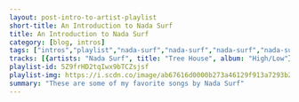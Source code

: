 ```yaml
---
layout: post-intro-to-artist-playlist
short-title: An Introduction to Nada Surf
title: An Introduction to Nada Surf
category: [blog, intros]
tags: ["intros","playlist","nada-surf","nada-surf","nada-surf","nada-surf","nada-surf","nada-surf","nada-surf","nada-surf","nada-surf","nada-surf","nada-surf","nada-surf","nada-surf","nada-surf","nada-surf","nada-surf","nada-surf","nada-surf","nada-surf","nada-surf","nada-surf","nada-surf","nada-surf","nada-surf","nada-surf","nada-surf","nada-surf","nada-surf","nada-surf","nada-surf","nada-surf","nada-surf","nada-surf","nada-surf","nada-surf"]
tracks: [{artists: "Nada Surf", title: "Tree House", album: "High/Low"},{artists: "Nada Surf", title: "Blizzard of ' 77", album: "Let Go"},{artists: "Nada Surf", title: "Blankest Year", album: "The Weight Is A Gift"},{artists: "Nada Surf", title: "Here Goes Something", album: "Lucky"},{artists: "Nada Surf", title: "Looking Through (Acoustic)", album: "The Dulcitone Files"},{artists: "Nada Surf", title: "Let The Fight Do The Fighting", album: "The Stars Are Indifferent To Astronomy"},{artists: "Nada Surf", title: "Are You Lightning?", album: "Lucky"},{artists: "Nada Surf", title: "Neither Heaven Nor Space", album: "Let Go"},{artists: "Nada Surf", title: "Deeper Well", album: "High/Low"},{artists: "Nada Surf", title: "Happy Kid", album: "Let Go"},{artists: "Nada Surf", title: "From Now On", album: "Lucky"},{artists: "Nada Surf", title: "Clear Eye Clouded Mind", album: "The Stars Are Indifferent To Astronomy"},{artists: "Nada Surf", title: "The Way You Wear Your Head", album: "Let Go"},{artists: "Nada Surf", title: "No Snow On The Mountain", album: "The Stars Are Indifferent To Astronomy"},{artists: "Nada Surf", title: "Blonde On Blonde", album: "Let Go"},{artists: "Nada Surf", title: "The Film Did Not Go 'Round", album: "Lucky"},{artists: "Nada Surf", title: "I Like What You Say", album: "Lucky"},{artists: "Nada Surf", title: "Beautiful Beat", album: "Lucky"},{artists: "Nada Surf", title: "Inside Of Love", album: "Let Go"},{artists: "Nada Surf", title: "Weightless", album: "Lucky"},{artists: "Nada Surf", title: "Je T'Attendais", album: "B-Sides"},{artists: "Nada Surf", title: "The Moon Is Calling", album: "The Stars Are Indifferent To Astronomy"},{artists: "Nada Surf", title: "I Like What You Say (Acoustic)", album: "B-Sides"},{artists: "Nada Surf", title: "When I Was Young", album: "The Stars Are Indifferent To Astronomy"},{artists: "Nada Surf", title: "Janine", album: "if I had a hi-fi"},{artists: "Nada Surf", title: "Stalemate", album: "High/Low"},{artists: "Nada Surf", title: "Waiting For Something", album: "The Stars Are Indifferent To Astronomy"},{artists: "Nada Surf", title: "Fruit Fly", album: "Let Go"},{artists: "Nada Surf", title: "Looking Through", album: "The Stars Are Indifferent To Astronomy"},{artists: "Nada Surf", title: "Always Love", album: "The Weight Is A Gift"},{artists: "Nada Surf", title: "Jules And Jim", album: "The Stars Are Indifferent To Astronomy"},{artists: "Nada Surf", title: "Clear Eye Clouded Mind (Acoustic)", album: "The Dulcitone Files"},{artists: "Nada Surf", title: "The Future (Acoustic)", album: "The Dulcitone Files"},{artists: "Nada Surf", title: "Popular", album: "High/Low"},{artists: "Nada Surf", title: "When I Was Young (Acoustic)", album: "The Dulcitone Files"}]
playlist-id: 5Z9frHD2tqIwx9bTCZsjsf
playlist-img: https://i.scdn.co/image/ab67616d0000b273a46129f913a7293b208dcc7b
summary: "These are some of my favorite songs by Nada Surf"
---
```

